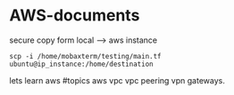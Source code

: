 # AWS-documents
secure copy form local --> aws instance
```
scp -i /home/mobaxterm/testing/main.tf ubuntu@ip_instance:/home/destination
```

lets learn aws
#topics
aws vpc
vpc peering
vpn
gateways.
